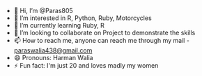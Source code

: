 - 👋 Hi, I’m @Paras805
- 👀 I’m interested in R, Python, Ruby, Motorcycles
- 🌱 I’m currently learning Ruby, R
- 💞️ I’m looking to collaborate on Project to demonstrate the skills
- 📫 How to reach me, anyone can reach me through my mail - paraswalia438@gmail.com
- 😄 Pronouns: Harman Walia
- ⚡ Fun fact: I'm just 20 and loves madly my women

<!---
Paras805/Paras805 is a ✨ special ✨ repository because its `README.md` (this file) appears on your GitHub profile.
You can click the Preview link to take a look at your changes.
--->
